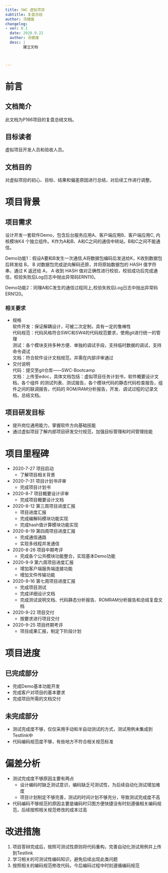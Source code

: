 ```yaml
---
title: SWC 虚拟项目
subtitle: 复盘总结
author: 汤健雄
changelog:
- ver: 0.1
  date: 2020.9.22
  author: 汤健雄 
  desc: |
		建立文档   



---
```




# 前言
## 文档简介
此文档为P166项目的复盘总结文档。
## 目标读者
虚拟项目开发人员和验收人员。
## 文档目的
对虚拟项目的初心、目标、结果和偏差原因进行总结，对后续工作进行调整。

# 项目背景
## 项目需求
设计开发一套软件Demo，包含后台服务应用A、客户端应用B、客户端应用C,
内核模块K4 个独立组件。K作为A和B、A和C之间的通信中转站，B和C之间不能通信。


Demo功能1：假设A要和B发生一次通信,A将数据包编码后发送给K，K收到数据包后转发给 B， B 对数据包完成逆向解码还原，并将原始数据包的 HASH 值字符串，通过 K 返还给 A， A 收到 HASH 值对正确性进行校验，校验成功后完成通信，校验失败后Log日志中抛出异常码ERN110。


Demo功能2：同理A和C发生的通信过程同上,校验失败后Log日志中抛出异常码ERN120。
### 相关要求
+ 规格   
  软件开发：保证解耦设计，可被二次定制，具有一定的鲁棒性     
  代码规范：代码风格符合SWC和SW4的代码规范要求，使用git进行统一的管理    
  测试：各个模块支持多种方便、单独的调试手段，支持临时数据的调试，支持命令调试    
  文档：符合软件设计文档规范，并需在内部评审通过    
+ 交付说明   
  代码：提交至git仓库——SWC-Bootcamp    
  文档：上传至edoc，具体文档包括：虚拟项目任务计划书，软件概要设计文档，各个组件 的测试列表、测试报告，各个模块代码的静态代码检查报告，组件之间的联调报告，代码的 ROM/RAM分析报告，开发、调试过程的记录文档，总结文档。  
## 项目研发目标
+ 提升岗位通用能力，掌握软件方向基础技能
+ 通过虚拟项目了解内部项目研发交付规范，加强目标管理和时间管理技能

# 项目里程碑
+ 2020-7-27 项目启动
    + 了解项目相关背景
+ 2020-7-31 项目计划书评审
    + 完成项目计划书
+ 2020-8-7  项目概要设计评审
    + 完成项目概要设计文档
+ 2020-8-12 第三周项目进度汇报
    + 项目进度汇报
    + 完成编解码模块功能实现
    + 完成hash值计算模块功能实现
+ 2020-8-19 第四周项目进度汇报
    + 完成通信通路
    + 实现多线程并发通信
+ 2020-8-26 项目中期考评
    + 完成各个公共模块功能整合，实现基本Demo功能
+ 2020-9-9  第六周项目进度汇报
    + 增加客户端服务端连接功能
    + 增加文件传输功能
+ 2020-9-16 第七周项目进度汇报
    + 完成项目测试
    + 完成详细设计文档
    + 完成测试说明文档、代码静态分析报告、ROMRAM分析报告和总结复盘文档
+ 2020-9-22 项目交付
    + 按要求进行项目交付
+ 2020-9-25 项目终期考评
    + 项目成果汇报，制定下阶段计划
# 项目进度
## 已完成部分
+ 完成Demo基本功能开发
+ 完成客户对项目的基本要求
+ 完成项目所需的文档交付
## 未完成部分
+ 测试完成度不够，仅仅采用手动和半自动测试的方式，测试用例未集成到Testlink中
+ 代码编码规范度不够，有些地方不符合相关规范标准
# 偏差分析
+ 测试完成度不够原因主要有两点
    + 设计编码时缺乏测试意识，编码缺乏可测试性，为后续自动化测试增加难度
    + 项目计划制定不够完善，测试的时间计划不够充分，导致测试完成度不高
+ 代码编码不够规范的原因主要是编码时只图方便快捷没有时刻遵循相关编码规范，后续按照相关规范修改的成本过高

# 改进措施
1. 项目答辩完成后，按照可测试性原则将代码重构，完善自动化测试用例并上传到Testlink
2. 学习相关的可测试性编码知识，避免后续出现此类问题
3. 按照相关的编码规范修改代码，今后编码过程中时刻遵循编码规范